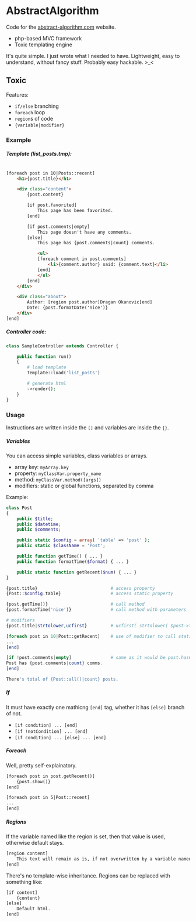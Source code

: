 AbstractAlgorithm
=================

Code for the [abstract-algorithm.com](http://abstract-algorithm.com/) website.

 - php-based MVC framework
 - Toxic templating engine

It's quite simple. I just wrote what I needed to have. Lightweight, easy to understand, without fancy stuff. Probably easy hackable. >_<


## Toxic
Features:

 - `if/else` branching
 - `foreach` loop
 - `region`s of code
 - `{variable|modifier}`

### Example

##### Template (list_posts.tmp):

```html

[foreach post in 10|Posts::recent]
    <h1>{post.title}</h1>

    <div class="content">
        {post.content}

        [if post.favorited]
            This page has been favorited.
        [end]

        [if post.comments|empty]
            This page doesn't have any comments.
        [else]
            This page has {post.comments|count} comments.

            <ul>
            [foreach comment in post.comments]
                <li>{comment.author} said: {comment.text}</li>
            [end]
            </ul>
        [end]
    </div>

    <div class="about">
        Author: [region post.author]Dragan Okanovic[end]
        Date: {post.formatDate('nice')}
    </div>
[end]
```

##### Controller code:

```php
class SampleController extends Controller {

    public function run()
    {
        # load template
        Template::load('list_posts')

        # generate html
        ->render();
    }
}
```

### Usage

Instructions are written inside the `[]` and variables are inside the `{}`.

##### Variables

You can access simple variables, class variables or arrays.

 - array key: `myArray.key`
 - property: `myClassVar.property_name`
 - method: `myClassVar.method([args])`
 - modifiers: static or global functions, separated by comma

Example:

```php
class Post
{
    public $title;
    public $datetime;
    public $comments;

    public static $config = array( 'table' => 'post' );
    public static $className = 'Post';

    public function getTime() { ... }    
    public function formatTime($format) { ... }

    public static function getRecent($num) { ... }
}
```

```php
{post.title}                            # access property
{Post::$config.table}                   # access static property

{post.getTime()}                        # call method
{post.formatTime('nice')}               # call method with parameters

# modifiers
{post.title|strtolower,ucfirst}         # ucfirst( strtolower( $post->title ) )

[foreach post in 10|Post::getRecent]    # use of modifier to call static method with parameter (it's a trick :D)
...
[end]

[if !post.comments|empty]               # same as it would be post.hasComments() but much prettier
Post has {post.comments|count} comms.
[end]

There's total of {Post::all()|count} posts.

```

##### If

It must have exactly one mathicng `[end]` tag, whether it has `[else]` branch of not.

 - `[if condition] ... [end]`
 - `[if !notCondition] ... [end]`
 - `[if condition] ... [else] ... [end]`

##### Foreach

Well, pretty self-explainatory.

```html
[foreach post in post.getRecent()]
    {post.show()}
[end]

[foreach post in 5|Post::recent]
...
[end]
```

##### Regions

If the variable named like the region is set, then that value is used, otherwise default stays.

```html
[region content]
    This text will remain as is, if not overwritten by a variable named 'content'.
[end]
```

There's no template-wise inheritance. Regions can be replaced with something like:

```html
[if content]
    {content}
[else]
    Default html.
[end]
```